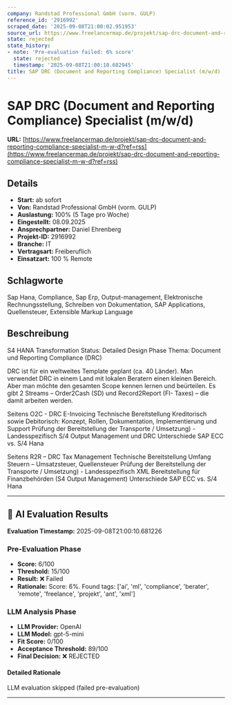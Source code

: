 ```yaml
---
company: Randstad Professional GmbH (vorm. GULP)
reference_id: '2916992'
scraped_date: '2025-09-08T21:00:02.951953'
source_url: https://www.freelancermap.de/projekt/sap-drc-document-and-reporting-compliance-specialist-m-w-d?ref=rss
state: rejected
state_history:
- note: 'Pre-evaluation failed: 6% score'
  state: rejected
  timestamp: '2025-09-08T21:00:10.682945'
title: SAP DRC (Document and Reporting Compliance) Specialist (m/w/d)
---
```



# SAP DRC (Document and Reporting Compliance) Specialist (m/w/d)
**URL:** [https://www.freelancermap.de/projekt/sap-drc-document-and-reporting-compliance-specialist-m-w-d?ref=rss](https://www.freelancermap.de/projekt/sap-drc-document-and-reporting-compliance-specialist-m-w-d?ref=rss)
## Details
- **Start:** ab sofort
- **Von:** Randstad Professional GmbH (vorm. GULP)
- **Auslastung:** 100% (5 Tage pro Woche)
- **Eingestellt:** 08.09.2025
- **Ansprechpartner:** Daniel Ehrenberg
- **Projekt-ID:** 2916992
- **Branche:** IT
- **Vertragsart:** Freiberuflich
- **Einsatzart:** 100
                                                % Remote

## Schlagworte
Sap Hana, Compliance, Sap Erp, Output-management, Elektronische Rechnungsstellung, Schreiben von Dokumentation, SAP Applications, Quellensteuer, Extensible Markup Language

## Beschreibung
S4 HANA Transformation
Status: Detailed Design Phase
Thema: Document und Reporting Compliance (DRC)

DRC ist für ein weltweites Template geplant (ca. 40 Länder).
Man verwendet DRC in einem Land mit lokalen Beratern einen kleinen Bereich. Aber man möchte den gesamten Scope kennen lernen und beürteilen.
Es gibt 2 Streams – Order2Cash (SD) und Record2Report (FI- Taxes) – die damit arbeiten werden.

Seitens O2C - DRC E-Invoicing
Technische Bereitstellung
Kreditorisch sowie Debitorisch: Konzept, Rollen, Dokumentation, Implementierung und Support
Prüfung der Bereitstellung der Transporte / Umsetzung) - Landesspezifisch
S/4 Output Management und DRC
Unterschiede SAP ECC vs. S/4 Hana

Seitens R2R – DRC Tax Management
Technische Bereitstellung
Umfang Steuern – Umsatzsteuer, Quellensteuer
Prüfung der Bereitstellung der Transporte / Umsetzung) - Landesspezifisch
XML Bereitstellung für Finanzbehörden (S4 Output Management)
Unterschiede SAP ECC vs. S/4 Hana

---

## 🤖 AI Evaluation Results

**Evaluation Timestamp:** 2025-09-08T21:00:10.681226

### Pre-Evaluation Phase
- **Score:** 6/100
- **Threshold:** 15/100
- **Result:** ❌ Failed
- **Rationale:** Score: 6%. Found tags: ['ai', 'ml', 'compliance', 'berater', 'remote', 'freelance', 'projekt', 'ant', 'xml']

### LLM Analysis Phase
- **LLM Provider:** OpenAI
- **LLM Model:** gpt-5-mini
- **Fit Score:** 0/100
- **Acceptance Threshold:** 89/100
- **Final Decision:** ❌ REJECTED

#### Detailed Rationale
LLM evaluation skipped (failed pre-evaluation)

---

